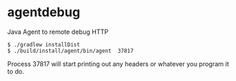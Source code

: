 # agentdebug
Java Agent to remote debug HTTP

```
$ ./gradlew installDist
$ ./build/install/agent/bin/agent  37817
```

Process 37817 will start printing out any headers or whatever you program it to do.
